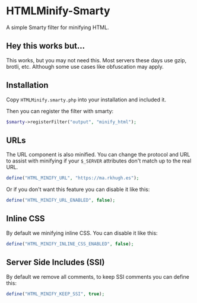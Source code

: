# HTMLMinify-Smarty

A simple Smarty filter for minifying HTML.

## Hey this works but...

This works, but you may not need this. Most servers these days use gzip, brotli, etc. Although some use cases like obfuscation may apply.

## Installation

Copy `HTMLMinify.smarty.php` into your installation and included it.

Then you can register the filter with smarty:

```php
$smarty->registerFilter("output", "minify_html");
```

## URLs

The URL component is also minified. You can change the protocol and URL to
assist with minifying if your `$_SERVER` attributes don't match up to the real
URL.

```php
define("HTML_MINIFY_URL", "https://ma.rkhugh.es");
```

Or if you don't want this feature you can disable it like this:

```php
define("HTML_MINIFY_URL_ENABLED", false);
```

## Inline CSS

By default we minifying inline CSS. You can disable it like this:

```php
define("HTML_MINIFY_INLINE_CSS_ENABLED", false);
```

## Server Side Includes (SSI)

By default we remove all comments, to keep SSI comments you can define this:

```php
define("HTML_MINIFY_KEEP_SSI", true);
```
